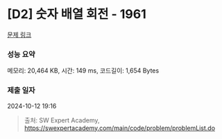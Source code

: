 # [D2] 숫자 배열 회전 - 1961 

[문제 링크](https://swexpertacademy.com/main/code/problem/problemDetail.do?contestProbId=AV5Pq-OKAVYDFAUq) 

### 성능 요약

메모리: 20,464 KB, 시간: 149 ms, 코드길이: 1,654 Bytes

### 제출 일자

2024-10-12 19:16



> 출처: SW Expert Academy, https://swexpertacademy.com/main/code/problem/problemList.do